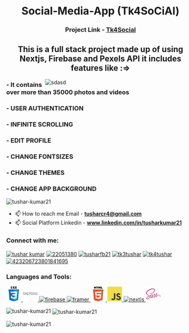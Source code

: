 <h1 align="center">Social-Media-App (Tk4SoCiAl)</h1>
<h3 align="center">Project Link - <a href="https://tk4social.vercel.app">Tk4Social</a></h3>
<h2 align="center">This is a full stack project made up of using Nextjs, Firebase and Pexels API  it includes features like :=> </h2>
<img align="right" alt="sdasd" width="400" src="https://firebasestorage.googleapis.com/v0/b/newcapp-38895.appspot.com/o/Screenshot%202023-06-17%20132813.png?alt=media&token=d26ec14d-a41f-4bdf-b044-7a6cbaf1eb43"/>
<h3>- It contains over more than 35000 photos and videos</h3>
<h3>- USER AUTHENTICATION</h3>
<h3>- INFINITE SCROLLING</h3>
<h3>- EDIT PROFILE</h3>
<h3>- CHANGE FONTSIZES</h3>
<h3>- CHANGE THEMES</h3>
<h3>- CHANGE APP BACKGROUND</h3>

<p align="left"> <img src="https://komarev.com/ghpvc/?username=tushar-kumar21&label=Profile%20views&color=0e75b6&style=flat" alt="tushar-kumar21" /> </p>

- 📫 How to reach me <span>Email - </span>**tusharcr4@gmail.com**
- 📫 Social Platform <span>Linkedin - </span>**www.linkedin.com/in/tusharkumar21**

<h3 align="left">Connect with me:</h3>
<p align="left">
<a href="https://linkedin.com/in/tusharkumar21" target="blank"><img align="center" src="https://raw.githubusercontent.com/rahuldkjain/github-profile-readme-generator/master/src/images/icons/Social/linked-in-alt.svg" alt="tushar kumar" height="30" width="40" /></a>
<a href="https://stackoverflow.com/users/22051380" target="blank"><img align="center" src="https://raw.githubusercontent.com/rahuldkjain/github-profile-readme-generator/master/src/images/icons/Social/stack-overflow.svg" alt="22051380" height="30" width="40" /></a>
<a href="https://fb.com/tusharfb21" target="blank"><img align="center" src="https://raw.githubusercontent.com/rahuldkjain/github-profile-readme-generator/master/src/images/icons/Social/facebook.svg" alt="tusharfb21" height="30" width="40" /></a>
<a href="https://instagram.com/tk3tushar" target="blank"><img align="center" src="https://raw.githubusercontent.com/rahuldkjain/github-profile-readme-generator/master/src/images/icons/Social/instagram.svg" alt="tk3tushar" height="30" width="40" /></a>
<a href="https://dribbble.com/tk4tushar" target="blank"><img align="center" src="https://raw.githubusercontent.com/rahuldkjain/github-profile-readme-generator/master/src/images/icons/Social/dribbble.svg" alt="tk4tushar" height="30" width="40" /></a>
<a href="https://discord.gg/423206723801841695" target="blank"><img align="center" src="https://raw.githubusercontent.com/rahuldkjain/github-profile-readme-generator/master/src/images/icons/Social/discord.svg" alt="423206723801841695" height="30" width="40" /></a>
</p>

<h3 align="left">Languages and Tools:</h3>
<p align="left"> <a href="https://www.w3schools.com/css/" target="_blank" rel="noreferrer"> <img src="https://raw.githubusercontent.com/devicons/devicon/master/icons/css3/css3-original-wordmark.svg" alt="css3" width="40" height="40"/> </a> <a href="https://expressjs.com" target="_blank" rel="noreferrer"> <img src="https://raw.githubusercontent.com/devicons/devicon/master/icons/express/express-original-wordmark.svg" alt="express" width="40" height="40"/> </a> <a href="https://firebase.google.com/" target="_blank" rel="noreferrer"> <img src="https://www.vectorlogo.zone/logos/firebase/firebase-icon.svg" alt="firebase" width="40" height="40"/> </a> <a href="https://www.framer.com/" target="_blank" rel="noreferrer"> <img src="https://www.vectorlogo.zone/logos/framer/framer-icon.svg" alt="framer" width="40" height="40"/> </a> <a href="https://www.w3.org/html/" target="_blank" rel="noreferrer"> <img src="https://raw.githubusercontent.com/devicons/devicon/master/icons/html5/html5-original-wordmark.svg" alt="html5" width="40" height="40"/> </a> <a href="https://developer.mozilla.org/en-US/docs/Web/JavaScript" target="_blank" rel="noreferrer"> <img src="https://raw.githubusercontent.com/devicons/devicon/master/icons/javascript/javascript-original.svg" alt="javascript" width="40" height="40"/> </a><a href="https://nextjs.org/" target="_blank" rel="noreferrer"> <img src="https://cdn.worldvectorlogo.com/logos/nextjs-2.svg" alt="nextjs" width="40" height="40"/> </a><a href="https://sass-lang.com" target="_blank" rel="noreferrer"> <img src="https://raw.githubusercontent.com/devicons/devicon/master/icons/sass/sass-original.svg" alt="sass" width="40" height="40"/> </a> </p>

<p><img align="left" src="https://github-readme-stats.vercel.app/api/top-langs?username=tushar-kumar21&show_icons=true&locale=en&layout=compact" alt="tushar-kumar21" /></p>

<p>&nbsp;<img align="center" src="https://github-readme-stats.vercel.app/api?username=tushar-kumar21&show_icons=true&locale=en" alt="tushar-kumar21" /></p>

<p><img align="center" src="https://github-readme-streak-stats.herokuapp.com/?user=tushar-kumar21&" alt="tushar-kumar21" /></p>
